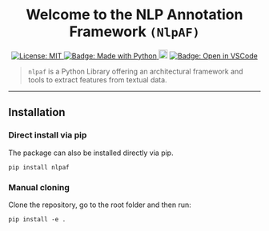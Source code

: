 <h1 align="center">Welcome to the NLP Annotation Framework <code>(NlpAF)</code> </h1>

<p align="center">
  <a href="https://github.com/roxanneelbaff/nlp-annotation-framework/blob/master/LICENSE">
    <img alt="License: MIT" src="https://img.shields.io/badge/license-MIT-yellow.svg" target="_blank" />
  </a>
  <a href="https://img.shields.io/badge/Made%20with-Python-1f425f.svg">
    <img src="https://img.shields.io/badge/Made%20with-Python-1f425f.svg" alt="Badge: Made with Python"/>
  </a>
  <a href="https://pypi.org/project/cag/"><img src="https://badge.fury.io/py/nlpaf.svg" alt="Badge: PyPI version" height="18"></a>

  <a href="https://open.vscode.dev/roxanneelbaff/nlp-annotation-framework">
    <img alt="Badge: Open in VSCode" src="https://img.shields.io/static/v1?logo=visualstudiocode&label=&message=open%20in%20visual%20studio%20code&labelColor=2c2c32&color=007acc&logoColor=007acc" target="_blank" />
  </a>
<!--  <a href="https://citation-file-format.github.io/">
    <img alt="Badge: Citation File Format Inside" src="https://img.shields.io/badge/-citable%20software-green" target="_blank" />
  </a>-->
</p>

> `nlpaf` is a Python Library offering an architectural framework and tools to extract features from textual data.

____

## Installation

### Direct install via pip 

The package can also be installed directly via pip.
```
pip install nlpaf
```

### Manual cloning
Clone the repository, go to the root folder and then run:

```
pip install -e .
```
